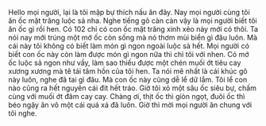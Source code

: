 Hello mọi người, lại là tôi mập bự thích nấu ăn đây. Nay mọi người cùng tôi ăn ốc mặt trăng luộc sả nha. Nghe tiếng gõ càn càn vậy là mọi người biết tôi ăn ốc gì rồi hen. Có 102 chỉ có con ốc mặt trăng xinh xẻo này mới có thôi. Ta nói nay mới trúng một mớ ốc còn sống mà nó thơm mùi biển gì đâu luôn. Mà cái này tôi không có biết làm món gì ngon ngoài luộc sả hết. Mọi người có biết con ốc này còn làm được món gì ngon nữa thì chỉ tôi với nhen. Có mớ ốc luộc sả ngon như vầy, làm sao thiếu được một chén muối ớt tiêu cay xương xương mà tê tái tâm hồn của tôi hen. Ta nói mê nhất là cái khúc gõ này luôn, nghe đã tai gì đâu. Mà con ốc này cũng dễ lể dữ lắm. Tôi lể con nào cũng ra hết nguyên cái đít hết tráo. Giờ tôi xỏ một sâu ốc siêu bự, chấm cùng với muối ớt đâm cay cay. Chàng ơi, thịt ốc thì giòn ngọt, đuôi ốc thì béo ngậy ăn vô một cái quá xá đã luôn. Giờ thì mời mọi người ăn chung với tôi nghe.